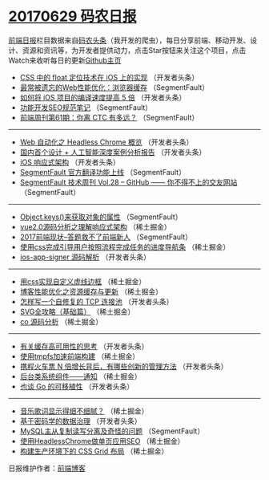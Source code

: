 # [20170629 码农日报](http://hao.caibaojian.com/date/2017/06/29)

[前端日报](http://caibaojian.com/c/news)栏目数据来自[码农头条](http://hao.caibaojian.com/)（我开发的爬虫），每日分享前端、移动开发、设计、资源和资讯等，为开发者提供动力，点击Star按钮来关注这个项目，点击Watch来收听每日的更新[Github主页](https://github.com/kujian/frontendDaily)
* [CSS 中的 float 定位技术在 iOS 上的实现](http://hao.caibaojian.com/42961.html) （开发者头条）
* [最常被遗忘的Web性能优化：浏览器缓存](http://hao.caibaojian.com/42940.html) （SegmentFault）
* [如何将 iOS 项目的编译速度提高 5 倍](http://hao.caibaojian.com/42962.html) （开发者头条）
* [功能开发SEO规范笔记](http://hao.caibaojian.com/42941.html) （SegmentFault）
* [前端周刊第61期：你离 CTC 有多远？](http://hao.caibaojian.com/42942.html) （SegmentFault）

***
* [Web 自动化之 Headless Chrome 概览](http://hao.caibaojian.com/42954.html) （开发者头条）
* [国内首个设计 + 人工智能深度案例分析报告](http://hao.caibaojian.com/42955.html) （开发者头条）
* [iOS 响应式架构](http://hao.caibaojian.com/42956.html) （开发者头条）
* [SegmentFault 官方翻译功能上线](http://hao.caibaojian.com/42935.html) （SegmentFault）
* [SegmentFault 技术周刊 Vol.28 &#8211; GitHub —— 你不得不上的交友网站](http://hao.caibaojian.com/42936.html) （SegmentFault）

***
* [Object.keys()来获取对象的属性](http://hao.caibaojian.com/42937.html) （SegmentFault）
* [vue2.0源码分析之理解响应式架构](http://hao.caibaojian.com/42908.html) （稀土掘金）
* [2017前端现状&#8211;答题救不了前端新人](http://hao.caibaojian.com/42938.html) （SegmentFault）
* [使用css完成引导用户按照流程完成任务的进度导航条](http://hao.caibaojian.com/42898.html) （稀土掘金）
* [ios-app-signer 源码解析](http://hao.caibaojian.com/42960.html) （开发者头条）

***
* [用css实现自定义虚线边框](http://hao.caibaojian.com/42910.html) （稀土掘金）
* [博客性能优化之资源缓存与更新](http://hao.caibaojian.com/42900.html) （稀土掘金）
* [怎样写一个自修复的 TCP 连接池](http://hao.caibaojian.com/42951.html) （开发者头条）
* [SVG全攻略（基础篇）](http://hao.caibaojian.com/42911.html) （稀土掘金）
* [co 源码分析](http://hao.caibaojian.com/42901.html) （稀土掘金）

***
* [有关缓存高可用性的思考](http://hao.caibaojian.com/42952.html) （开发者头条）
* [使用tmpfs加速前端构建](http://hao.caibaojian.com/42912.html) （稀土掘金）
* [携程火车票 N 倍增长背后，有哪些创新的管理方法](http://hao.caibaojian.com/42963.html) （开发者头条）
* [后台类系统组件——通知](http://hao.caibaojian.com/42902.html) （稀土掘金）
* [也谈 Go 的可移植性](http://hao.caibaojian.com/42953.html) （开发者头条）

***
* [音乐歌词显示得细不细腻？](http://hao.caibaojian.com/42913.html) （稀土掘金）
* [基于密码学的数据治理](http://hao.caibaojian.com/42964.html) （开发者头条）
* [MySQL主从复制读写分离及奇怪的问题](http://hao.caibaojian.com/42943.html) （SegmentFault）
* [使用HeadlessChrome做单页应用SEO](http://hao.caibaojian.com/42903.html) （稀土掘金）
* [构建生产环境下的 CSS Grid 布局](http://hao.caibaojian.com/42914.html) （稀土掘金）

日报维护作者：[前端博客](http://caibaojian.com/) 